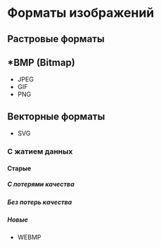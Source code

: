 # Форматы изображений

## Растровые форматы

*BMP (Bitmap)
---
* JPEG
* GIF
* PNG

## Векторные форматы

* SVG

### С жатием данных 

####  Старые 

##### С потерями качества

##### Без потерь качества

##### Новые

* WEBMP